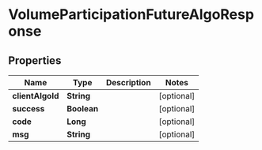 

# VolumeParticipationFutureAlgoResponse


## Properties

| Name | Type | Description | Notes |
|------------ | ------------- | ------------- | -------------|
|**clientAlgoId** | **String** |  |  [optional] |
|**success** | **Boolean** |  |  [optional] |
|**code** | **Long** |  |  [optional] |
|**msg** | **String** |  |  [optional] |



